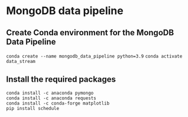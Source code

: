 # MongoDB data pipeline

## Create Conda environment for the MongoDB Data Pipeline

`conda create --name mongodb_data_pipeline python=3.9`
`conda activate data_stream`

## Install the required packages

``` 
conda install -c anaconda pymongo
conda install -c anaconda requests
conda install -c conda-forge matplotlib
pip install schedule
```

